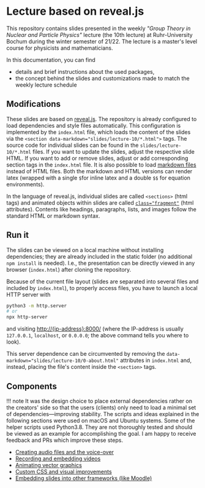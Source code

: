 # Lecture based on reveal.js

This repository contains slides presented in the weekly *"Group Theory in Nuclear and Particle Physics"* lecture (the 10th lecture) at Ruhr-University Bochum during the winter semester of 21/22.
The lecture is a master's level course for physicists and mathematicians.

In this documentation, you can find

* details and brief instructions about the used packages,
* the concept behind the slides and customizations made to match the weekly lecture schedule

## Modifications

These slides are based on [reveal.js](https://revealjs.com/).
The repository is already configured to load dependencies and style files automatically.
This configuration is implemented by the `index.html` file, which loads the content of the slides via the `<section data-markdown="slides/lecture-10/*.html">` tags.
The source code for individual slides can be found in the `slides/lecture-10/*.html` files.
If you want to update the slides, adjust the respective slide HTML.
If you want to add or remove slides, adjust or add corresponding section tags in the `index.html` file.
It is also possible to load [markdown files](https://revealjs.com/markdown/) instead of HTML files.
Both the markdown and HTML versions can render latex (wrapped with a single `$`for inline latex and a double `$$` for equation environments).

In the language of reveal.js, individual slides are called `<sections>` (html tags) and animated objects within slides are called [`class="fragment"`](https://revealjs.com/fragments/) (html attributes).
Contents like headings, paragraphs, lists, and images follow the standard HTML or markdown syntax.


## Run it
The slides can be viewed on a local machine without installing dependencies; they are already included in the static folder (no additional `npm install` is needed).
I.e., the presentation can be directly viewed in any browser (`index.html`) after cloning the repository.

Because of the current file layout (slides are separated into several files and included by `index.html`),
to properly access files, you have to launch a local HTTP server with
```bash
python3 -m http.server
# or
npx http-server
```
and visiting [http://{ip-address}:8000/](http://0.0.0.0:8000/) (where the IP-address is usually `127.0.0.1`, `localhost`, or `0.0.0.0`; the above command tells you where to look).

This server dependence can be circumvented by removing the `data-markdown="slides/lecture-10/0-about.html"` attributes in `index.html` and, instead, placing the file's content inside the `<section>` tags.

## Components


!!! note
    It was the design choice to place external dependencies rather on the creators' side so that the users (clients) only need to load a minimal set of dependencies&mdash;improving stability.
    The scripts and ideas explained in the following sections were used on macOS and Ubuntu systems.
    Some of the helper scripts used Python3.8.
    They are not thoroughly tested and should be viewed as an example for accomplishing the goal.
    I am happy to receive feedback and PRs which improve these steps.


* [Creating audio files and the voice-over](components/audio/)
* [Recording and embedding videos](components/video/)
* [Animating vector graphics](components/figures/)
* [Custom CSS and visual improvements](components/custom-css/)
* [Embedding slides into other frameworks (like Moodle)](components/embedding/)
